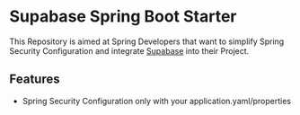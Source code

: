# Supabase Spring Boot Starter

This Repository is aimed at Spring Developers that want to simplify Spring Security Configuration and  integrate [Supabase](https://supabase.com/) into their Project.


## Features

- Spring Security Configuration only with your application.yaml/properties 
